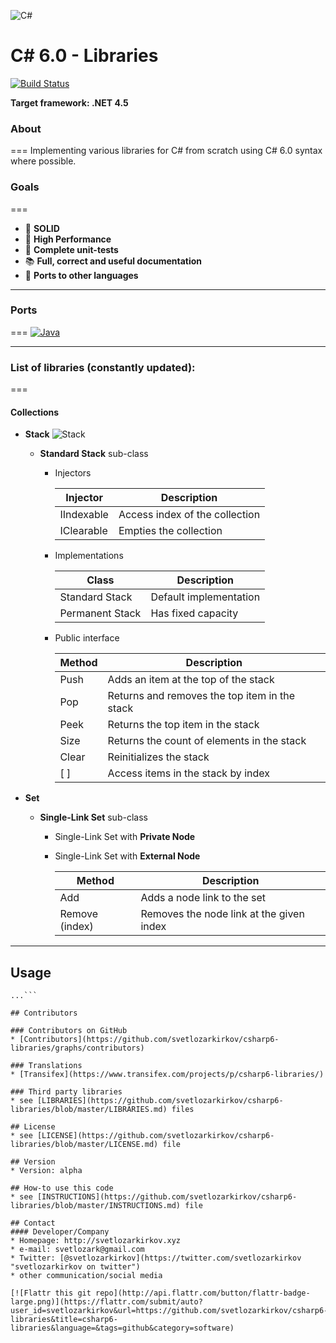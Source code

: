 ![C#](http://i.imgur.com/kdypyA7.png?1) 

C# 6.0 - Libraries
===

[![Build Status](https://travis-ci.org/svetlozarkirkov/csharp6-libraries.svg?branch=master)](https://travis-ci.org/svetlozarkirkov/csharp6-libraries)

**Target framework: .NET 4.5**

### **About**
===
Implementing various libraries for C# from scratch using C# 6.0 syntax where possible.


### **Goals**
===
- :muscle: **SOLID**
- :runner: **High Performance**
- :cop: **Complete unit-tests**
- :books: **Full, correct and useful documentation**
- :link: **Ports to other languages**

---

### **Ports**
===
[![Java](http://i.imgur.com/cgTQwFc.png?2)](https://github.com/svetlozarkirkov/java-libraries)

---

### **List of libraries (constantly updated):** ###
===
#### **Collections** ####

- **Stack** ![Stack](http://i.imgur.com/qGOr4Gj.png?2)
    - **Standard Stack** sub-class
		- Injectors
			
			| Injector | Description |
			|---|---|
			| IIndexable | Access index of the collection |
			| IClearable | Empties the collection |

		- Implementations
		
			| Class | Description |
			|-----|-----|
			| Standard Stack | Default implementation |
			| Permanent Stack | Has fixed capacity |

		- Public interface
		        
			| Method | Description |
			|---|---|
			| Push | Adds an item at the top of the stack |
			| Pop | Returns and removes the top item in the stack |
			| Peek | Returns the top item in the stack |
			| Size | Returns the count of elements in the stack |
			| Clear | Reinitializes the stack |
			| [ ] | Access items in the stack by index |


- **Set**
    - **Single-Link Set** sub-class
        - Single-Link Set with **Private Node**
        - Single-Link Set with **External Node**
        
			| Method | Description |
			|---|---|
			| Add | Adds a node link to the set |
			| Remove (index) | Removes the node link at the given index |


----------

<!--## Download
* [Version 0.2](https://github.com/svetlozarkirkov/csharp6-libraries/archive/master.zip)
* Other Versions-->

## Usage
```$ git clone https://github.com/svetlozarkirkov/csharp6-libraries.git
...```

## Contributors

### Contributors on GitHub
* [Contributors](https://github.com/svetlozarkirkov/csharp6-libraries/graphs/contributors)

### Translations
* [Transifex](https://www.transifex.com/projects/p/csharp6-libraries/)

### Third party libraries
* see [LIBRARIES](https://github.com/svetlozarkirkov/csharp6-libraries/blob/master/LIBRARIES.md) files

## License 
* see [LICENSE](https://github.com/svetlozarkirkov/csharp6-libraries/blob/master/LICENSE.md) file

## Version 
* Version: alpha

## How-to use this code
* see [INSTRUCTIONS](https://github.com/svetlozarkirkov/csharp6-libraries/blob/master/INSTRUCTIONS.md) file

## Contact
#### Developer/Company
* Homepage: http://svetlozarkirkov.xyz
* e-mail: svetlozark@gmail.com
* Twitter: [@svetlozarkirkov](https://twitter.com/svetlozarkirkov "svetlozarkirkov on twitter")
* other communication/social media

[![Flattr this git repo](http://api.flattr.com/button/flattr-badge-large.png)](https://flattr.com/submit/auto?user_id=svetlozarkirkov&url=https://github.com/svetlozarkirkov/csharp6-libraries&title=csharp6-libraries&language=&tags=github&category=software)

